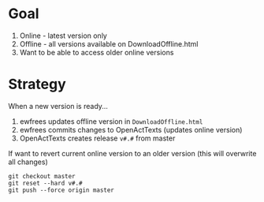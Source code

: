 # Goal
1. Online - latest version only
2. Offline - all versions available on DownloadOffline.html
3. Want to be able to access older online versions

# Strategy
When a new version is ready...
1. ewfrees updates offline version in `DownloadOffline.html`
2. ewfrees commits changes to OpenActTexts (updates online version)
3. OpenActTexts creates release `v#.#` from master

If want to revert current online version to an older version (this will overwrite all changes)
 ```
git checkout master
git reset --hard v#.#
git push --force origin master
```
